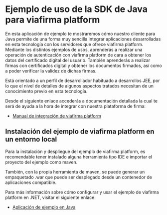 # Ejemplo de uso de la SDK de Java para viafirma platform

En esta aplicación de ejemplo te mostraremos cómo nuestro cliente para Java permite de una forma muy sencilla integrar aplicaciones desarrolladas en esta tecnología con los servidores que ofrece viafirma platform. Mediante los distintos ejemplos de usos, aprenderás a realizar una operación de autenticación con viafirma platform de cara a obtener los datos del certificado digital del usuario. También aprenderás a realizar firmas con certificados digital y obtener los documentos firmados, así como a poder verificar la validez de dichas firmas.

Está orientado a un perfil de desarrollador habituado a desarrollos JEE, por lo que el nivel de detalles de algunos aspectos tratados necesitan de un conocimiento previo en esta tecnología.

Desde el siguiente enlace accederás a documentación detallada la cual te será de ayuda a la hora de integrar con nuestra plataforma de firma:

* [Manual de integración de viafirma platform](https://doc.viafirma.com/viafirma-platform/integration/)

## Instalación del ejemplo de viafirma platform en un entorno local

Para la instalación y despliegue del ejemplo de viafirma platform, es recomendable tener instalado alguna herramienta tipo IDE e importar el proyecto del ejemplo como maven.

También, con la propia herramienta de maven, se puede generar un empaquetado .war que puede ser desplegado desde un contenedor de aplicaciones compatible.

Para más información sobre cómo configurar y usar el ejemplo de viafirma platform en .NET, visitar el siguiente enlace: 

* [Aplicación de ejemplo en Java](https://doc.viafirma.com/viafirma-platform/integration/aplicacion_ejemplo_java.html)
 